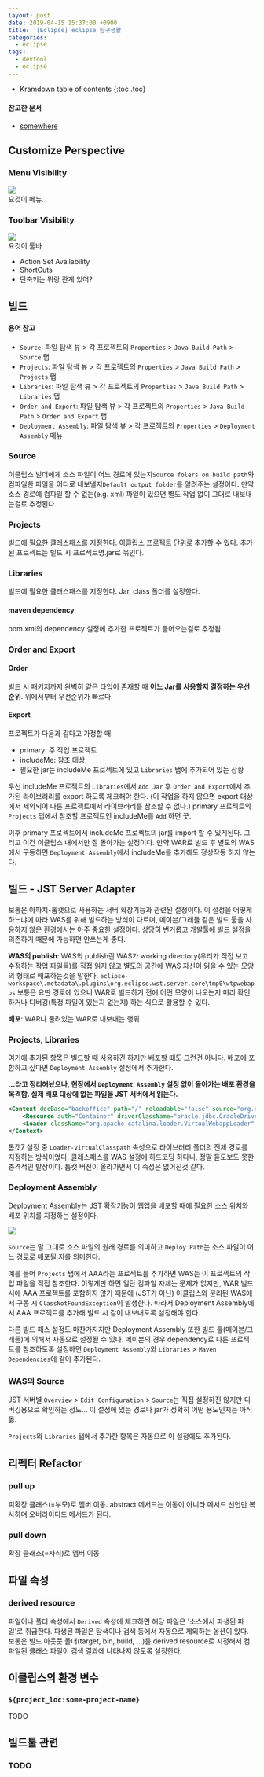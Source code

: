 ```yaml
---
layout: post
date: 2019-04-15 15:37:00 +0900
title: '[Eclipse] eclipse 탐구생활'
categories:
  - eclipse
tags:
  - devtool
  - eclipse
---
```


* Kramdown table of contents
{:toc .toc}

#### 참고한 문서

- [somewhere](somewhere)

## Customize Perspective

### Menu Visibility

![](/images/eclipse-menu-visibility.png)  
요것이 메뉴.

### Toolbar Visibility

![](/images/eclipse-toolbar-visibility.png)  
요것이 툴바

- Action Set Availability
- ShortCuts
- 단축키는 뭐랑 관계 있어?

## 빌드

#### 용어 참고

- `Source`: 파일 탐색 뷰 > 각 프로젝트의 `Properties` > `Java Build Path` > `Source` 탭
- `Projects`: 파일 탐색 뷰 > 각 프로젝트의 `Properties` > `Java Build Path` > `Projects` 탭
- `Libraries`: 파일 탐색 뷰 > 각 프로젝트의 `Properties` > `Java Build Path` > `Libraries` 탭
- `Order and Export`: 파일 탐색 뷰 > 각 프로젝트의 `Properties` > `Java Build Path` > `Order and Export` 탭
- `Deployment Assembly`: 파일 탐색 뷰 > 각 프로젝트의 `Properties` > `Deployment Assembly` 메뉴


### Source

이클립스 빌더에게 소스 파일이 어느 경로에 있는지`Source folers on build path`와 컴파일한 파일을 어디로 내보낼지`Default output folder`를 알려주는 설정이다. 만약 소스 경로에 컴파일 할 수 없는(e.g. xml) 파일이 있으면 별도 작업 없이 그대로 내보내는걸로 추정된다.

### Projects

빌드에 필요한 클래스패스를 지정한다. 이클립스 프로젝트 단위로 추가할 수 있다. 추가된 프로젝트는 빌드 시 프로젝트명.jar로 묶인다.

### Libraries

빌드에 필요한 클래스패스를 지정한다. Jar, class 폴더를 설정한다.

#### maven dependency

pom.xml의 dependency 설정에 추가한 프로젝트가 들어오는걸로 추정됨.

### Order and Export

#### Order

빌드 시 패키지까지 완벽히 같은 타입이 존재할 때 **어느 Jar를 사용할지 결정하는 우선순위**. 위에서부터 우선순위가 빠르다.

#### Export

프로젝트가 다음과 같다고 가정할 때:

- primary: 주 작업 프로젝트
- includeMe: 참조 대상
- 필요한 jar는 includeMe 프로젝트에 있고 `Libraries` 탭에 추가되어 있는 상황

우선 includeMe 프로젝트의 `Libraries`에서 `Add Jar` 후 `Order and Export`에서 추가된 라이브러리를 export 하도록 체크해야 한다. (이 작업을 하지 않으면 export 대상에서 제외되어 다른 프로젝트에서 라이브러리를 참조할 수 없다.) primary 프로젝트의 `Projects` 탭에서 참조할 프로젝트인 includeMe를 `Add` 하면 끗.

이후 primary 프로젝트에서 includeMe 프로젝트의 jar를 import 할 수 있게된다. 그리고 이건 이클립스 내에서만 잘 돌아가는 설정이다. 만약 WAR로 빌드 후 별도의 WAS에서 구동하면 `Deployment Assembly`에서 includeMe를 추가해도 정상작동 하지 않는다.

## 빌드 - JST Server Adapter

보통은 아파치-톰캣으로 사용하는 서버 확장기능과 관련된 설정이다. 이 설정을 어떻게 하느냐에 따라 WAS를 위해 빌드하는 방식이 다르며, 메이븐/그래들 같은 빌드 툴을 사용하지 않은 환경에서는 아주 중요한 설정이다. 상당히 번거롭고 개발툴에 빌드 설정을 의존하기 때문에 가능하면 안쓰는게 좋다.

**WAS의 publish**: WAS의 publish란 WAS가 working directory(우리가 직접 보고 수정하는 작업 파일들)를 직접 읽지 않고 별도의 공간에 WAS 자신이 읽을 수 있는 모양의 형태로 배포하는것을 말한다. `eclipse-workspace\.metadata\.plugins\org.eclipse.wst.server.core\tmp0\wtpwebapps` 보통은 요딴 경로에 있으니 WAR로 빌드하기 전에 어떤 모양이 나오는지 미리 확인하거나 디버깅(특정 파일이 있는지 없는지) 하는 식으로 활용할 수 있다.

**배포**: WAR나 풀려있는 WAR로 내보내는 행위

### Projects, Libraries

여기에 추가된 항목은 빌드할 때 사용하긴 하지만 배포할 떄도 그런건 아니다. 배포에 포함하고 싶다면 `Deployment Assembly` 설정에서 추가한다.

**...라고 정리해놨으나, 현장에서 `Deployment Assembly` 설정 없이 돌아가는 배포 환경을 목격함. 실제 배포 대상에 없는 파일을 JST 서버에서 읽는다.**

```xml
<Context docBase="backoffice" path="/" reloadable="false" source="org.eclipse.jst.jee.server:backoffice">
    <Resource auth="Container" driverClassName="oracle.jdbc.OracleDriver" ... />
    <Loader className="org.apache.catalina.loader.VirtualWebappLoader" virtualClasspath="C:/somewhere" />
</Context>
```

톰캣7 설정 중 `Loader-virtualClasspath` 속성으로 라이브러리 폴더의 전체 경로를 지정하는 방식이었다. 클래스패스를 WAS 설정에 하드코딩 하다니, 정말 듣도보도 못한 충격적인 발상이다. 톰캣 버전이 올라가면서 이 속성은 없어진것 같다.

### Deployment Assembly

Deployment Assembly는 JST 확장기능이 웹앱을 배포할 때에 필요한 소스 위치와 배포 위치를 지정하는 설정이다.

![](/images/eclipse-탐구생활-1.png)

`Source`는 말 그대로 소스 파일의 원래 경로를 의미하고 `Deploy Path`는 소스 파일이 어느 경로로 배포될 지를 의미한다.

예를 들어 `Projects` 탭에서 AAA라는 프로젝트를 추가하면 WAS는 이 프로젝트의 작업 파일을 직접 참조한다. 이렇게만 하면 일단 컴파일 자체는 문제가 없지만, WAR 빌드 시에 AAA 프로젝트를 포함하지 않기 때문에 (JST가 아닌) 이클립스와 분리된 WAS에서 구동 시 `ClassNotFoundException`이 발생한다. 따라서 Deployment Assembly에서 AAA 프로젝트를 추가해 빌드 시 같이 내보내도록 설정해야 한다.

다른 빌드 패스 설정도 마찬가지지만 Deployment Assembly 또한 빌드 툴(메이븐/그래들)에 의해서 자동으로 설정될 수 있다. 메이븐의 경우 dependency로 다른 프로젝트를 참조하도록 설정하면 `Deployment Assembly`와 `Libraries` > `Maven Dependencies`에 같이 추가된다.

### WAS의 Source

JST 서버별 `Overview` > `Edit Configuration` > `Source`는 직접 설정하진 않지만 디버깅용으로 확인하는 정도... 이 설정에 있는 경로나 jar가 정확히 어떤 용도인지는 아직 몲.

`Projects`와 `Libraries` 탭에서 추가한 항목은 자동으로 이 설정에도 추가된다.

## 리펙터 Refactor

### pull up

피확장 클래스(=부모)로 멤버 이동. abstract 메서드는 이동이 아니라 메서드 선언만 복사하며 오버라이디드 메서드가 된다.

### pull down

확장 클래스(=자식)로 멤버 이동

## 파일 속성

### derived resource

파일이나 폴더 속성에서 `Derived` 속성에 체크하면 해당 파일은 '소스에서 파생된 파일'로 취급한다. 파생된 파일은 탐색이나 검색 등에서 자동으로 제외하는 옵션이 있다. 보통은 빌드 아웃풋 폴더(target, bin, build, ...)를 derived resource로 지정해서 컴파일된 클래스 파일이 검색 결과에 나타나지 않도록 설정한다.

## 이클립스의 환경 변수

### `${project_loc:some-project-name}`

TODO

## 빌드툴 관련

### TODO
